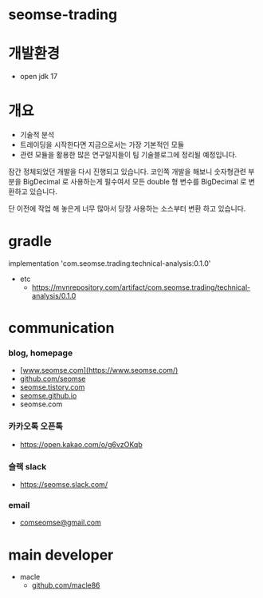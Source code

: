 # seomse-trading

# 개발환경
- open jdk 17

# 개요
 - 기술적 분석
 - 트레이딩을 시작한다면 지금으로서는 가장 기본적인 모듈
 - 관련 모듈을 활용한 많은 연구일지들이 팀 기술블로그에 정리될 예정입니다.

잠간 정체되었던 개발을 다시 진행되고 있습니다. 코인쪽 개발을 해보니 숫자형관련 부분을 BigDecimal 로 사용하는게 필수여서 모든 double 형 변수를 BigDecimal 로 변환하고 있습니다.

단 이전에 작업 해 놓은게 너무 많아서 당장 사용하는 소스부터 변환 하고 있습니다.

# gradle
implementation 'com.seomse.trading:technical-analysis:0.1.0'
- etc
    - https://mvnrepository.com/artifact/com.seomse.trading/technical-analysis/0.1.0

# communication
### blog, homepage
- [www.seomse.com](https://www.seomse.com/)
- [github.com/seomse](https://github.com/seomse)
- [seomse.tistory.com](https://seomse.tistory.com/)
- [seomse.github.io](https://seomse.github.io/)
- seomse.com

### 카카오톡 오픈톡
 - https://open.kakao.com/o/g6vzOKqb

### 슬랙 slack
- https://seomse.slack.com/

### email
 - comseomse@gmail.com
 
 
# main developer
 - macle
    -  [github.com/macle86](https://github.com/macle86)
